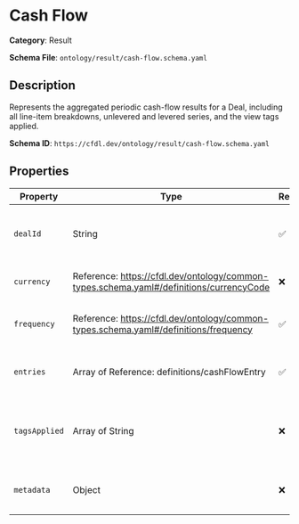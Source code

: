 # Cash Flow

**Category**: Result

**Schema File**: `ontology/result/cash-flow.schema.yaml`

## Description

Represents the aggregated periodic cash-flow results for a Deal, including all line-item breakdowns, unlevered and levered series, and the view tags applied.


**Schema ID**: `https://cfdl.dev/ontology/result/cash-flow.schema.yaml`

## Properties

| Property | Type | Required | Description |
|----------|------|----------|-------------|
| `dealId` | String | ✅ | Reference to the Deal these cash flows belong to. |
| `currency` | Reference: https://cfdl.dev/ontology/common-types.schema.yaml#/definitions/currencyCode | ❌ | Currency code for all amounts. |
| `frequency` | Reference: https://cfdl.dev/ontology/common-types.schema.yaml#/definitions/frequency | ✅ | Time‐series frequency used (e.g. monthly). |
| `entries` | Array of Reference: definitions/cashFlowEntry | ✅ | Ordered list of period‐level cash‐flow entries. |
| `tagsApplied` | Array of String | ❌ | Presentation tags used for this series (e.g. [GAAP, Forecast]). |
| `metadata` | Object | ❌ | Free‐form metadata (UI hints, versioning). |


